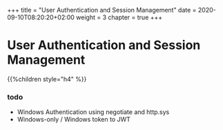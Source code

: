 +++
title = "User Authentication and Session Management"
date = 2020-09-10T08:20:20+02:00
weight = 3
chapter = true
+++

# User Authentication and Session Management

{{%children style="h4" %}}


### todo

* Windows Authentication using negotiate and http.sys
* Windows-only / Windows token to JWT
